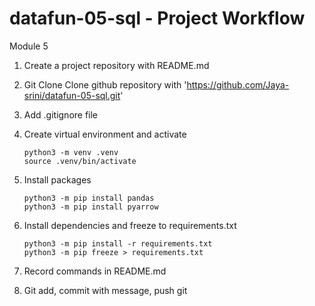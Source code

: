 # datafun-05-sql - Project Workflow
Module 5

1. Create a project repository with README.md

2. Git Clone
    Clone github repository with 'https://github.com/Jaya-srini/datafun-05-sql.git' 

3. Add .gitignore file

4. Create virtual environment and activate 
    ```
    python3 -m venv .venv
    source .venv/bin/activate

    ```
    
5. Install packages 
    ```
    python3 -m pip install pandas
    python3 -m pip install pyarrow
    ```
    
6. Install dependencies and freeze to requirements.txt 
    ```
    python3 -m pip install -r requirements.txt
    python3 -m pip freeze > requirements.txt
   ```

7. Record commands in README.md

8. Git add, commit with message, push git

